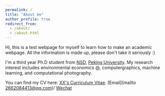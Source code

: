 ```yaml
---
permalink: /
title: "About me"
author_profile: true
redirect_from: 
  - /about/
  - /about.html
---
```


Hi, this is a test webpage for myself to learn how to make an academic webpage. All the information is made up, please don't take it seriously :)

I'm a third year Ph.D student from [NSD](https://nsd.pku.edu.cn/), [Peking University](https://www.pku.edu.cn/). My research interest includes environmental economics @, computergraphics, machine learning, and computational photography.

You can find my CV here: [XX's Curriculum Vitae](../assets/CV.pdf).
[Email](mailto 2662084413@qq.com)/ [Wechat](../images/wechat.png)
